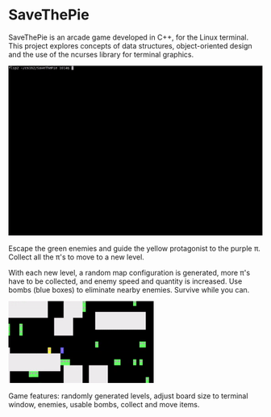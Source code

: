# SaveThePie
SaveThePie is an arcade game developed in C++, for the Linux terminal. This project explores concepts of data structures, object-oriented design and the use of the ncurses library for terminal graphics.

![](SaveThePie_demo_1.gif)

Escape the green enemies and guide the yellow protagonist to the purple π. 
Collect all the π's to move to a new level. 

With each new level, a random map configuration is generated, more π's have to be collected, and enemy speed and quantity is increased. Use bombs (blue boxes) to eliminate nearby enemies. Survive while you can.

![](SaveThePie_demo_2.gif)


Game features: randomly generated levels, adjust board size to terminal window, enemies, usable bombs, collect and move items.
